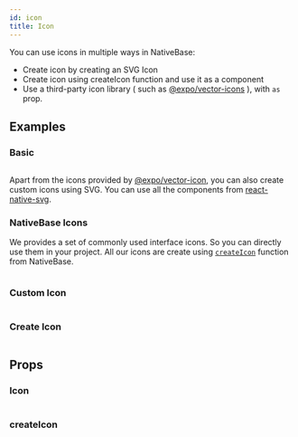 ```yaml
---
id: icon
title: Icon
---
```


You can use icons in multiple ways in NativeBase:

- Create icon by creating an SVG Icon
- Create icon using createIcon function and use it as a component
- Use a third-party icon library ( such as [@expo/vector-icons](https://github.com/expo/vector-icons) ), with `as` prop.

## Examples

### Basic

```ComponentSnackPlayer path=primitives,Icon,Basic.tsx

```

Apart from the icons provided by [@expo/vector-icon](https://github.com/expo/vector-icons), you can also create custom icons using SVG. You can use all the components from [react-native-svg](https://github.com/react-native-svg/react-native-svg).

### NativeBase Icons

We provides a set of commonly used interface icons. So you can directly use them in your project. All our icons are create using [`createIcon`](icon#createicon) function from NativeBase.

```ComponentSnackPlayer path=primitives,Icon,AllIcons.tsx

```

### Custom Icon

```ComponentSnackPlayer path=primitives,Icon,CustomIcon.tsx

```

### Create Icon

```ComponentSnackPlayer path=primitives,Icon,CreateIcon.tsx

```

<!-- ### Integration with Third Party Icons

```ComponentSnackPlayer path=primitives,Icon,ThirdPartyIcons.tsx

``` -->

## Props

### Icon

```ComponentPropTable path=primitives,Icon,Icon.tsx  showStylingProps=true

```

### createIcon

```ComponentPropTable path=primitives,Icon,createIcon.tsx

```
